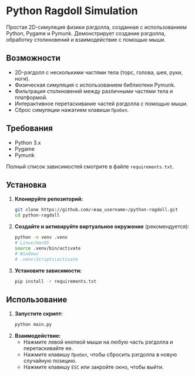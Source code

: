 # Python Ragdoll Simulation

Простая 2D-симуляция физики рэгдолла, созданная с использованием Python, Pygame и Pymunk. Демонстрирует создание рэгдолла, обработку столкновений и взаимодействие с помощью мыши.

## Возможности

*   2D-рэгдолл с несколькими частями тела (торс, голова, шея, руки, ноги).
*   Физическая симуляция с использованием библиотеки Pymunk.
*   Фильтрация столкновений между различными частями тела и платформой.
*   Интерактивное перетаскивание частей рэгдолла с помощью мыши.
*   Сброс симуляции нажатием клавиши `Пробел`.

## Требования

*   Python 3.x
*   Pygame
*   Pymunk

Полный список зависимостей смотрите в файле `requirements.txt`.

## Установка

1.  **Клонируйте репозиторий:**
    ```bash
    git clone https://github.com/<ваш_username>/python-ragdoll.git
    cd python-ragdoll
    ```
2.  **Создайте и активируйте виртуальное окружение** (рекомендуется):
    ```bash
    python -m venv .venv
    # Linux/macOS
    source .venv/bin/activate
    # Windows
    # .venv\Scripts\activate
    ```
3.  **Установите зависимости:**
    ```bash
    pip install -r requirements.txt
    ```

## Использование

1.  **Запустите скрипт:**
    ```bash
    python main.py
    ```
2.  **Взаимодействие:**
    *   Нажмите левой кнопкой мыши на любую часть рэгдолла и перетаскивайте ее.
    *   Нажмите клавишу `Пробел`, чтобы сбросить рэгдолла в новую случайную позицию.
    *   Нажмите клавишу `ESC` или закройте окно, чтобы выйти.